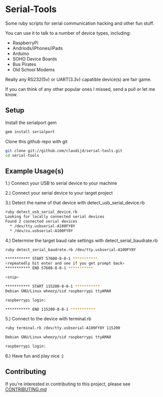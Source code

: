# Serial-Tools

Some ruby scripts for serial communication hacking and other fun stuff.

You can use it to talk to a number of device types, including:

- RaspberryPi
- Andriods/iPhones/iPads
- Arduino
- SOHO Device Boards
- Bus Pirates
- Old School Modems

Really any RS232(5v) or UART(3.3v) capatible device(s) are fair game.

If you can think of any other popular ones I missed, send a pull or let me know.

## Setup

Install the serialport gem

```bash
gem install serialport
```

Clone this github repo with git

```bash
git clone git://github.com/claudijd/serial-tools.git
cd serial-tools
```

## Example Usage(s)

1.) Connect your USB to serial device to your machine

2.) Connect your serial device to your target project

3.) Detect the name of that device with detect_usb_serial_device.rb

```bash
ruby detect_usb_serial_device.rb
Looking for locally connected serial devices
Found 2 connected serial devices
  * /dev/tty.usbserial-A100FY8Y
  * /dev/cu.usbserial-A100FY8Y
```

4.) Determine the target baud rate settings with detect_serial_baudrate.rb

```bash
ruby detect_serial_baudrate.rb /dev/tty.usbserial-A100FY8Y

*********** START 57600-8-0-1 ***********
<repeatedly hit enter and see if you get prompt back>
*********** END 57600-8-0-1 ***********

<snip>

*********** START 115200-8-0-1 ***********
Debian GNU/Linux wheezy/sid raspberrypi ttyAMA0

raspberrypi login: 

*********** END 115200-8-0-1 ***********
```

5.) Connect to the device with terminal.rb

```bash
ruby terminal.rb /dev/tty.usbserial-A100FY8Y 115200

Debian GNU/Linux wheezy/sid raspberrypi ttyAMA0

raspberrypi login: 

```

6.) Have fun and play nice :)

## Contributing

If you're interested in contributing to this project, please see [CONTRIBUTING.md](https://github.com/claudijd/serial-tools/blob/master/CONTRIBUTING.md)
